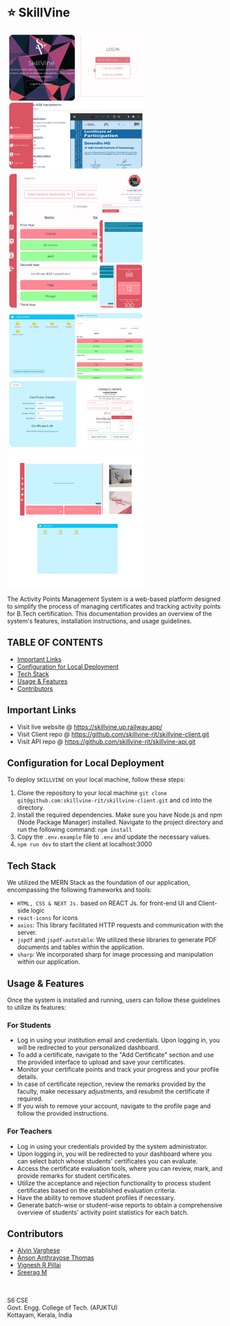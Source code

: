 # :star: SkillVine

<img src="public/assets/Collage1.png" width="320" alt="ss" />
<img src="public/assets/Collage2.png" width="320" alt="ss" />
<img src="public/assets/Collage3.png" width="320" alt="ss" />
<img src="public/assets/Collage4.png" width="320" alt="ss" />

The Activity Points Management System is a web-based platform designed to simplify the process of managing certificates and tracking activity points for B.Tech certification. This documentation provides an overview of the system's features, installation instructions, and usage guidelines.

## TABLE OF CONTENTS

- [Important Links](#important-links)
- [Configuration for Local Deployment](#configuration-for-local-deployment)
- [Tech Stack](#tech-stack)
- [Usage & Features](#features)
- [Contributors](#contributors)

## Important Links

- Visit live website @ https://skillvine.up.railway.app/
- Visit Client repo @ https://github.com/skillvine-rit/skillvine-client.git
- Visit API repo @ https://github.com/skillvine-rit/skillvine-api.git

## Configuration for Local Deployment

To deploy `SKILLVINE` on your local machine, follow these steps:

1. Clone the repository to your local machine
   `git clone git@github.com:skillvine-rit/skillvine-client.git`
   and cd into the directory.
2. Install the required dependencies. Make sure you have Node.js and npm (Node Package Manager) installed. Navigate to the project directory and run the following command: 
   `npm install`
3. Copy the `.env.example` file to `.env` and update the necessary values.
4. `npm run dev` to start the client at localhost:3000

## Tech Stack
We utilized the MERN Stack as the foundation of our application, encompassing the following frameworks and tools:

- `HTML, CSS & NEXT Js.` based on REACT Js. for front-end UI and Client-side logic
- `react-icons` for icons
- `axios`: This library facilitated HTTP requests and communication with the server.
- `jspdf` and `jspdf-autotable`: We utilized these libraries to generate PDF documents and tables within the application.
- `sharp`: We incorporated sharp for image processing and manipulation within our application.

## Usage & Features

Once the system is installed and running, users can follow these guidelines to utilize its features:

### For Students
- Log in using your institution email and credentials.
Upon logging in, you will be redirected to your personalized dashboard.
- To add a certificate, navigate to the "Add Certificate" section and use the provided interface to upload and save your certificates.
- Monitor your certificate points and track your progress and your profile details.
- In case of certificate rejection, review the remarks provided by the faculty, make necessary adjustments, and resubmit the certificate if required.
- If you wish to remove your account, navigate to the profile page and follow the provided instructions.

### For Teachers
- Log in using your credentials provided by the system administrator.
- Upon logging in, you will be redirected to your dashboard where you can select batch whose students' certificates you can evaluate.
- Access the certificate evaluation tools, where you can review, mark, and provide remarks for student certificates.
- Utilize the acceptance and rejection functionality to process student certificates based on the established evaluation criteria.
- Have the ability to remove student profiles if necessary.
- Generate batch-wise or student-wise reports to obtain a comprehensive overview of students' activity point statistics for each batch.

## Contributors

- [Alvin Varghese](https://github.com/alvin1904)
- [Anson Anthrayose Thomas](https://github.com/Anson369)
- [Vignesh R Pillai](https://github.com/vigneshacks)
- [Sreerag M](https://github.com/sm0483)
<br/>
<br/>
S6 CSE<br/>
Govt. Engg. College of Tech. (APJKTU)<br/>
Kottayam, Kerala, India<br/>

